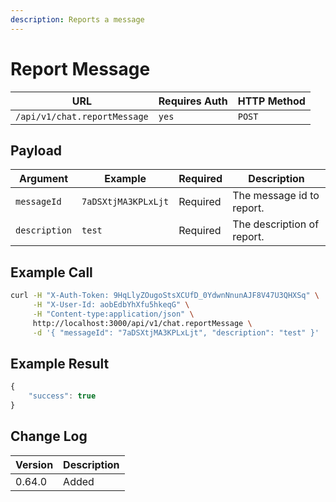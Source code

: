 ```yaml
---
description: Reports a message
---
```


# Report Message

| URL                          | Requires Auth | HTTP Method |
| ---------------------------- | ------------- | ----------- |
| `/api/v1/chat.reportMessage` | `yes`         | `POST`      |

## Payload

| Argument      | Example             | Required | Description                |
| ------------- | ------------------- | -------- | -------------------------- |
| `messageId`   | `7aDSXtjMA3KPLxLjt` | Required | The message id to report.  |
| `description` | `test`              | Required | The description of report. |

## Example Call

```bash
curl -H "X-Auth-Token: 9HqLlyZOugoStsXCUfD_0YdwnNnunAJF8V47U3QHXSq" \
     -H "X-User-Id: aobEdbYhXfu5hkeqG" \
     -H "Content-type:application/json" \
     http://localhost:3000/api/v1/chat.reportMessage \
     -d '{ "messageId": "7aDSXtjMA3KPLxLjt", "description": "test" }'
```

## Example Result

```javascript
{
    "success": true
}
```

## Change Log

| Version | Description |
| ------- | ----------- |
| 0.64.0  | Added       |
